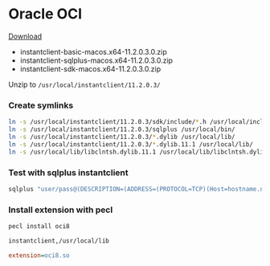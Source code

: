 # Oracle OCI

[Download](http://www.oracle.com/technetwork/topics/intel-macsoft-096467.html) 

- instantclient-basic-macos.x64-11.2.0.3.0.zip
- instantclient-sqlplus-macos.x64-11.2.0.3.0.zip
- instantclient-sdk-macos.x64-11.2.0.3.0.zip

Unzip to `/usr/local/instantclient/11.2.0.3/`

### Create symlinks

```bash
ln -s /usr/local/instantclient/11.2.0.3/sdk/include/*.h /usr/local/include/
ln -s /usr/local/instantclient/11.2.0.3/sqlplus /usr/local/bin/
ln -s /usr/local/instantclient/11.2.0.3/*.dylib /usr/local/lib/
ln -s /usr/local/instantclient/11.2.0.3/*.dylib.11.1 /usr/local/lib/
ln -s /usr/local/lib/libclntsh.dylib.11.1 /usr/local/lib/libclntsh.dylib
```

### Test with sqlplus instantclient

```bash
sqlplus "user/pass@(DESCRIPTION=(ADDRESS=(PROTOCOL=TCP)(Host=hostname.network)(Port=1521))(CONNECT_DATA=(SID=remote_SID)))"
```

### Install extension with pecl

```bash
pecl install oci8

instantclient,/usr/local/lib
```

```ini
extension=oci8.so
```